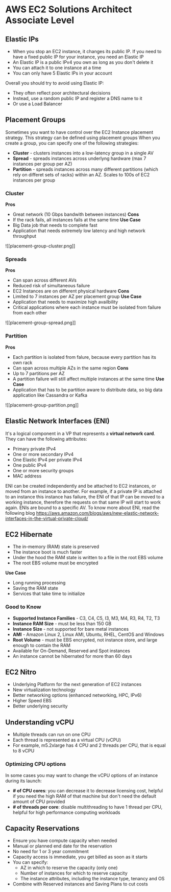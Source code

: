 # AWS EC2 Solutions Architect Associate Level

## Elastic IPs
- When you stop an EC2 instance, it changes its public IP. If you need to have a fixed public IP for your instance, you need an Elastic IP
- An Elastic IP is a public IPv4 you own as long as you don't delete it
- You can attach it to one instance at a time
- You can only have 5 Elastic IPs in your account

Overall you should try to avoid using Elastic IP:
- They often reflect poor architectural decisions
- Instead, use a random public IP and register a DNS name to it
- Or use a Load Balancer

## Placement Groups
Sometimes you want to have control over the EC2 Instance placement strategy. This strategy can be defined using placement groups
When you create a group, you can specify one of the following strategies:
- **Cluster** - clusters instances into a low-latency group in a single AV
- **Spread** - spreads instances across underlyng hardware (max 7 instances per group per AZ)
- **Partition** - spreads instances across many different partitions (which rely on differet sets of racks) within an AZ. Scales to 100s of EC2 instances per group

### Cluster
**Pros**
- Great network (10 Gbps bandwith between instances)
**Cons**
- If the rack fails, all instances fails at the same time
**Use Case**
- Big Data job that needs to complete fast
- Application that needs extremely low latency and high network throughput

![[placement-group-cluster.png]]

### Spreads
**Pros**
- Can span across different AVs
- Reduced risk of simultaneous failure
- EC2 Instances are on different physical hardware
**Cons**
- Limited to 7 instances per AZ per placement group
**Use Case**
- Application that needs to maximize high availbility
- Critical applications where each instance must be isolated from failure from each other

![[placement-group-spread.png]]

### Partition
**Pros**
- Each partition is isolated from falure, because every partition has its own rack
- Can span across multiple AZs in the same region
**Cons**
- Up to 7 partitions per AZ
- A partition failure will still affect multiple instances at the same time
**Use Case**
- Application that has to be partition aware to distribute data, so big data application like Cassandra or Kafka

![[placement-group-partition.png]]

## Elastic Network Interfaces (ENI)
It's a logical component in a VP that represents a **virtual network card**. They can have the following attributes:
- Primary private IPv4
- One or more secondary IPv4
- One Elastic IPv4 per private IPv4
- One public IPv4
- One or more security groups
- MAC address

ENI can be created independently and be attached to EC2 instances, or moved from an instance to another. For example, if a private IP is attached to an instance this instance has failure, the ENI of that IP can be moved to a working instance, therefore the requests on that same IP will start to work again.
ENIs are bound to a specific AV.
To know more about ENI, read the following blog https://aws.amazon.com/blogs/aws/new-elastic-network-interfaces-in-the-virtual-private-cloud/

## EC2 Hibernate
- The in-memory (RAM) state is preserved
- The instance boot is much faster
- Under the hood the RAM state is written to a file in the root EBS volume
- The root EBS volume must be encrypted

**Use Case**
- Long running processing
- Saving the RAM state
- Services that take time to initialize

### Good to Know
- **Supported Instance Families** - C3, C4, C5, I3, M3, M4, R3, R4, T2, T3
- **Instance RAM Size** - must be less than 150 GB
- **Instance Size** - not supported for bare metal instances
- **AMI** - Amazon Linux 2, Linux AMI, Ubuntu, RHEL, CentOS and Windows
- **Root Volume** - must be EBS encrypted, not instance store, and large enough to contain the RAM
- Available for On-Demand, Reserved and Spot instances
- An instance cannot be hibernated for more than 60 days

## EC2 Nitro
- Underlying Platform for the next generation of EC2 instances
- New virtualization technology
- Better networking options (enhanced networking, HPC, IPv6)
- Higher Speed EBS
- Better underlying security

## Understanding vCPU
- Multiple threads can run on one CPU
- Each thread is represented as a virtual CPU (vCPU)
- For example, m5.2xlarge has 4 CPU and 2 threads per CPU, that is equal to 8 vCPU

### Optimizing CPU options
In some cases you may want to change the vCPU options of an instance during its launch:
- **# of CPU cores**: you can decrease it to decrease licensing cost, helpful if you need the high RAM of that machine but don't need the default amount of CPU provided
- **# of threads per core**: disable multithreading to have 1 thread per CPU, helpful for high performance computing workloads

## Capacity Reservations
- Ensure you have compute capacity when needed
- Manual or planned end date for the reservation
- No need for 1 or 3 year commitment
- Capacity access is immediate, you get billed as soon as it starts
- You can specify:
	- AZ in which to reserve the capacity (only one)
	- Number of instances for which to reserve capacity
	- The instance attributes, including the instance type, tenancy and OS
- Combine with Reserved instances and Saving Plans to cut costs
